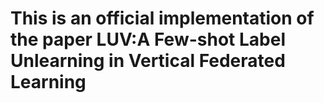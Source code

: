 # This is an official implementation of the paper LUV:A Few-shot Label Unlearning in Vertical Federated Learning
